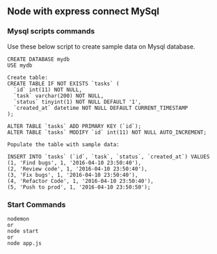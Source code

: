 ## Node with express connect MySql

### Mysql scripts commands

Use these below script to create sample data on Mysql database.

```
CREATE DATABASE mydb
USE mydb

Create table:
CREATE TABLE IF NOT EXISTS `tasks` (
  `id` int(11) NOT NULL,
  `task` varchar(200) NOT NULL,
  `status` tinyint(1) NOT NULL DEFAULT '1',
  `created_at` datetime NOT NULL DEFAULT CURRENT_TIMESTAMP
);

ALTER TABLE `tasks` ADD PRIMARY KEY (`id`);
ALTER TABLE `tasks` MODIFY `id` int(11) NOT NULL AUTO_INCREMENT;

Populate the table with sample data:

INSERT INTO `tasks` (`id`, `task`, `status`, `created_at`) VALUES
(1, 'Find bugs', 1, '2016-04-10 23:50:40'),
(2, 'Review code', 1, '2016-04-10 23:50:40'),
(3, 'Fix bugs', 1, '2016-04-10 23:50:40'),
(4, 'Refactor Code', 1, '2016-04-10 23:50:40'),
(5, 'Push to prod', 1, '2016-04-10 23:50:50');

```

### Start Commands

```
nodemon
or 
node start
or
node app.js

```
